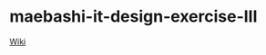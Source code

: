 # maebashi-it-design-exercise-III

[Wiki](https://github.com/h4us/maebashi-it-design-exercise-III/wiki)